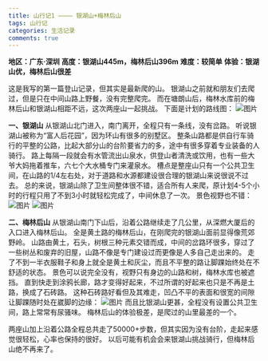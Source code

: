 ```yaml
---
title: 山行记1 ———— 银湖山+梅林后山
tags: 山行记
categories: 生活记录
comments: true
---
```

__地区：广东·深圳__
__高度：银湖山445m，梅林后山396m__
__难度：较简单__
__体验：银湖山优，梅林后山很差__

这是我写的第一篇登山记录，但其实是最新爬的山。
银湖山之前就和朋友们去爬过，但是只在中间山路上野餐，没有完整爬完。
而在塘朗山后，梅林水库前的梅林后山和银湖山相距不远，这次两座山一起挑战。
下面是计划的路线图：
![图片](https://res.cloudinary.com/dveecgm4d/image/upload/v1667379849/shanxingji_1_s7imey.jpg)

__一、银湖山__
从银湖山北门进入，南门离开，全程只有一条线，没有岔路。
听说银湖山被称为“富人后花园”，因为环山有很多的别墅区。
整条山路都是供自行车骑行的平整的公路，比起大部分山的台阶要省力的多，途中有很多穿着专业装备的人骑行。
路上每隔一段就会有水管流出山泉水，供登山者清洗或饮用，也有一些大爷大妈拖着推车，六七个大水桶专门来灌泉水。
槽点是整座山只有一个公共卫生间，在山路的1/4左右处，对于道路和水源都建设很合理的银湖山来说很说不过去。
总的来说，银湖山除了卫生间整体很不错，适合所有人来爬，原计划4-5个小时的行程只用了不到3小时就轻松完成了，中间休息了一次。
景色视野也不错：
![图片](https://res.cloudinary.com/dveecgm4d/image/upload/v1667387855/%E5%BE%AE%E4%BF%A1%E5%9B%BE%E7%89%87_20221102172556_d6bwvu.jpg)
![图片](https://res.cloudinary.com/dveecgm4d/image/upload/v1667387855/%E5%BE%AE%E4%BF%A1%E5%9B%BE%E7%89%87_20221102172549_dgzs5u.jpg)

__二、梅林后山__
从银湖山南门下山后，沿着公路继续走了几公里，从深燃大厦后的入口进入梅林后山。
全是黄土路的梅林后山，在刚爬完的银湖山面前显得像荒郊野岭。
山路由黄土，石头，树根三种元素交错而成，中间的岔路环很多，穿过了一些树丛和废弃的旧屋，山路不像是专门建设过而更像是人多自己走出来的。
走了不到一半衣服鞋子和身上就全是黄土和灰尘，而且不平整的路让脚踝始终处在不舒适的状态。
景色可以说完全没有，视野只有身边的山路和树，梅林水库也被遮挡。
直到快走到涂鸦长廊，路才变得好起来，不过所谓的好起来也只是不再是土路，换成了石砖路。
这种石砖路好看但及其难走，凹凸不平的表面和很宽的间隙让脚踝随时处在崴脚的边缘：
![图片](https://res.cloudinary.com/dveecgm4d/image/upload/v1667388894/%E5%BE%AE%E4%BF%A1%E5%9B%BE%E7%89%87_20221102172542_mq3lk3.jpg)
而且比银湖山更甚，全程没有设置公共卫生间，路上常常有尿骚味。
梅林后山的体验极差，是爬过的山里最差的一个。

两座山加上沿着公路全程总共走了50000+步数，但其实因为没有台阶，走起来感觉很轻松，心率也保持的很好。
以后可能有机会会来银湖山挑战骑行，但梅林后山绝不再来了。